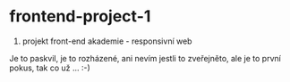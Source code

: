 # frontend-project-1
1. projekt front-end akademie - responsivní web

Je to paskvil, je to rozházené, ani nevím jestli to zveřejněto, ale je to první pokus, tak co už ... :-)
